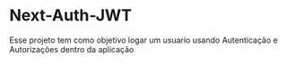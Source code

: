 # Next-Auth-JWT

Esse projeto tem como objetivo logar um usuario usando Autenticação e Autorizações dentro da aplicação
